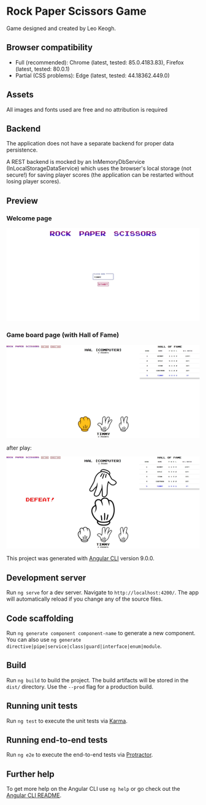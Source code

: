 # Rock Paper Scissors Game

Game designed and created by Leo Keogh.

## Browser compatibility
- Full (recommended): Chrome (latest, tested: 85.0.4183.83), Firefox (latest, tested: 80.0.1)
- Partial (CSS problems): Edge (latest, tested: 44.18362.449.0)

## Assets
All images and fonts used are free and no attribution is required

## Backend
The application does not have a separate backend for proper data persistence.

A REST backend is mocked by an InMemoryDbService (InLocalStorageDataService) which uses the browser's local storage (not secure!) for saving player scores (the application can be restarted without losing player scores).

## Preview

### Welcome page
![Welcome screen](src/assets/previews/welcome.jpg)

### Game board page (with Hall of Fame)
![Game board screen](src/assets/previews/game-board.jpg)

after play:

![Game board with rock screen](src/assets/previews/game-board-rock-play.jpg)


This project was generated with [Angular CLI](https://github.com/angular/angular-cli) version 9.0.0.

## Development server

Run `ng serve` for a dev server. Navigate to `http://localhost:4200/`. The app will automatically reload if you change any of the source files.

## Code scaffolding

Run `ng generate component component-name` to generate a new component. You can also use `ng generate directive|pipe|service|class|guard|interface|enum|module`.

## Build

Run `ng build` to build the project. The build artifacts will be stored in the `dist/` directory. Use the `--prod` flag for a production build.

## Running unit tests

Run `ng test` to execute the unit tests via [Karma](https://karma-runner.github.io).

## Running end-to-end tests

Run `ng e2e` to execute the end-to-end tests via [Protractor](http://www.protractortest.org/).

## Further help

To get more help on the Angular CLI use `ng help` or go check out the [Angular CLI README](https://github.com/angular/angular-cli/blob/master/README.md).
